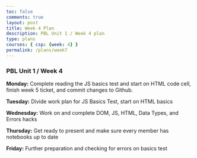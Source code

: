 ```yaml
---
toc: false
comments: true
layout: post
title: Week 4 Plan
description: PBL Unit 1 / Week 4 plan
type: plans
courses: { csp: {week: 4} }
permalink: /plans/week7
---
```


### PBL Unit 1 / Week 4
**Monday:**
Complete reading the JS basics test and start on HTML code cell, finish week 5 ticket, and commit changes to Github.

**Tuesday:**
Divide work plan for JS Basics Test, start on HTML basics

**Wednesday:**
Work on and complete DOM, JS, HTML, Data Types, and Errors hacks

**Thursday:**
Get ready to present and make sure every member has notebooks up to date

**Friday:**
Further preparation and checking for errors on basics test
    